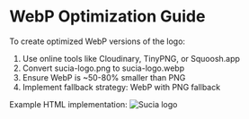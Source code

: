 # WebP Optimization Guide

To create optimized WebP versions of the logo:

1. Use online tools like Cloudinary, TinyPNG, or Squoosh.app
2. Convert sucia-logo.png to sucia-logo.webp 
3. Ensure WebP is ~50-80% smaller than PNG
4. Implement fallback strategy: WebP with PNG fallback

Example HTML implementation:
<picture>
  <source srcset="/sucia-logo.webp" type="image/webp">
  <img src="/sucia-logo.png" alt="Sucia logo" />
</picture>
